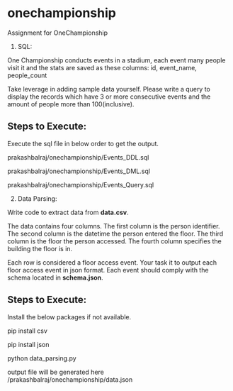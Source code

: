 # onechampionship
Assignment for OneChampionship

1. SQL: 

One Championship conducts events in a stadium, each event many people visit it and the stats are saved as these columns: id, event_name, people_count

Take leverage in adding sample data yourself.
Please write a query to display the records which have 3 or more consecutive events and the amount of people more than 100(inclusive).

Steps to Execute:
-----------------

Execute the sql file in below order to get the output.

prakashbalraj/onechampionship/Events_DDL.sql

prakashbalraj/onechampionship/Events_DML.sql

prakashbalraj/onechampionship/Events_Query.sql

2. Data Parsing: 

Write code to extract data from **data.csv**.

The data contains four columns. The first column is the person identifier. The second column is the datetime the person entered the floor. The third column is the floor the person accessed. The fourth column specifies the building the floor is in.

Each row is considered a floor access event. Your task it to output each floor access event in json format. Each event should comply with the schema located in **schema.json**.

Steps to Execute:
-----------------

Install the below packages if not available.

pip install csv

pip install json

python data_parsing.py

output file will be generated here /prakashbalraj/onechampionship/data.json
